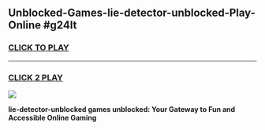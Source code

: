 
## Unblocked-Games-lie-detector-unblocked-Play-Online #g24lt
<h3>
<a href="https://news.freeplayer.one?title=lie-detector-unblocked&ref=3">CLICK TO PLAY</a></h3>
<hr>

<h3>
<a href="https://news.freeplayer.one?title=lie-detector-unblocked&ref=3">CLICK 2 PLAY</a>
  
</h3>

<a href="https://news.freeplayer.one?title=lie-detector-unblocked&ref=3"><img src="https://clearcache.store/games.png"></a>


**lie-detector-unblocked games unblocked: Your Gateway to Fun and Accessible Online Gaming**
